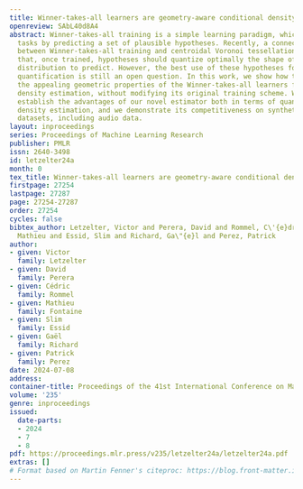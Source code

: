 ```yaml
---
title: Winner-takes-all learners are geometry-aware conditional density estimators
openreview: SAbL40d8A4
abstract: Winner-takes-all training is a simple learning paradigm, which handles ambiguous
  tasks by predicting a set of plausible hypotheses. Recently, a connection was established
  between Winner-takes-all training and centroidal Voronoi tessellations, showing
  that, once trained, hypotheses should quantize optimally the shape of the conditional
  distribution to predict. However, the best use of these hypotheses for uncertainty
  quantification is still an open question. In this work, we show how to leverage
  the appealing geometric properties of the Winner-takes-all learners for conditional
  density estimation, without modifying its original training scheme. We theoretically
  establish the advantages of our novel estimator both in terms of quantization and
  density estimation, and we demonstrate its competitiveness on synthetic and real-world
  datasets, including audio data.
layout: inproceedings
series: Proceedings of Machine Learning Research
publisher: PMLR
issn: 2640-3498
id: letzelter24a
month: 0
tex_title: Winner-takes-all learners are geometry-aware conditional density estimators
firstpage: 27254
lastpage: 27287
page: 27254-27287
order: 27254
cycles: false
bibtex_author: Letzelter, Victor and Perera, David and Rommel, C\'{e}dric and Fontaine,
  Mathieu and Essid, Slim and Richard, Ga\"{e}l and Perez, Patrick
author:
- given: Victor
  family: Letzelter
- given: David
  family: Perera
- given: Cédric
  family: Rommel
- given: Mathieu
  family: Fontaine
- given: Slim
  family: Essid
- given: Gaël
  family: Richard
- given: Patrick
  family: Perez
date: 2024-07-08
address:
container-title: Proceedings of the 41st International Conference on Machine Learning
volume: '235'
genre: inproceedings
issued:
  date-parts:
  - 2024
  - 7
  - 8
pdf: https://proceedings.mlr.press/v235/letzelter24a/letzelter24a.pdf
extras: []
# Format based on Martin Fenner's citeproc: https://blog.front-matter.io/posts/citeproc-yaml-for-bibliographies/
---
```

